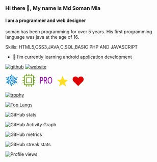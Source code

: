 ### Hi there 👋, My name is Md Soman Mia
#### I am a programmer and web designer
soman has been programming for over 5 years. His first programming language was java at the age of 16. 

Skills: HTML5,CSS3,JAVA,C,SQL,BASIC PHP AND JAVASCRIPT

- 🌱 I’m currently learning android application development 


[<img src='https://cdn.jsdelivr.net/npm/simple-icons@3.0.1/icons/github.svg' alt='github' height='40'>](https://github.com/somanmia)  [<img src='https://cdn.jsdelivr.net/npm/simple-icons@3.0.1/icons/icloud.svg' alt='website' height='40'>](https://somanmia.github.io/information/index.html)  

<a href='https://archiveprogram.github.com/'><img src='https://raw.githubusercontent.com/acervenky/animated-github-badges/master/assets/acbadge.gif' width='40' height='40'></a> <a href='https://docs.github.com/en/developers'><img src='https://raw.githubusercontent.com/acervenky/animated-github-badges/master/assets/devbadge.gif' width='40' height='40'></a> <a href='https://github.com/pricing'><img src='https://raw.githubusercontent.com/acervenky/animated-github-badges/master/assets/pro.gif' width='40' height='40'></a> <a href='https://stars.github.com/'><img src='https://raw.githubusercontent.com/acervenky/animated-github-badges/master/assets/starbadge.gif' width='35' height='35'></a> <a href='https://docs.github.com/en/github/supporting-the-open-source-community-with-github-sponsors'><img src='https://raw.githubusercontent.com/acervenky/animated-github-badges/master/assets/sponsorbadge.gif' width='35' height='35'></a> 

[![trophy](https://github-profile-trophy.vercel.app/?username=somanmia)](https://github.com/ryo-ma/github-profile-trophy)

[![Top Langs](https://github-readme-stats.vercel.app/api/top-langs/?username=somanmia)](https://github.com/anuraghazra/github-readme-stats)

![GitHub stats](https://github-readme-stats.vercel.app/api?username=somanmia&show_icons=true&count_private=true)  

![GitHub Activity Graph](https://activity-graph.herokuapp.com/graph?username=somanmia)  

![GitHub metrics](https://metrics.lecoq.io/somanmia)  

![GitHub streak stats](https://github-readme-streak-stats.herokuapp.com/?user=somanmia)  

![Profile views](https://gpvc.arturio.dev/somanmia)  
